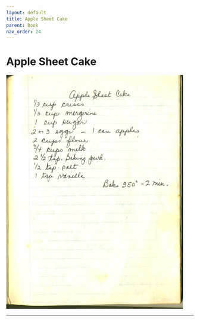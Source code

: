 ```yaml
---
layout: default
title: Apple Sheet Cake
parent: Book
nav_order: 24
---
```


# Apple Sheet Cake
![Apple Sheet Cake](/recipe-images/pages/page-24.jpg)

---
